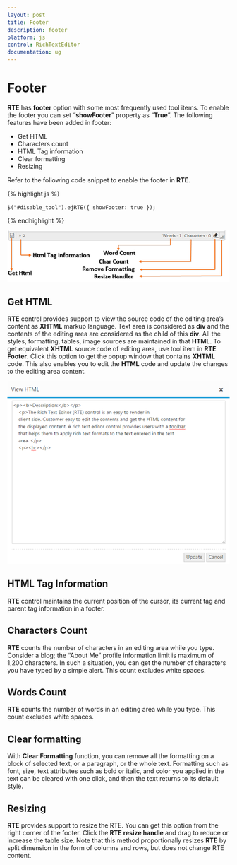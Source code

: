 ```yaml
---
layout: post
title: Footer
description: footer
platform: js
control: RichTextEditor
documentation: ug
---
```


# Footer

**RTE** has **footer** option with some most frequently used tool items. To enable the footer you can set “**showFooter**” property as “**True**”. The following features have been added in footer:

* Get HTML
* Characters count
* HTML Tag information
* Clear formatting 
* Resizing


Refer to the following code snippet to enable the footer in **RTE**.



{% highlight js %}

    $("#disable_tool").ejRTE({ showFooter: true });

{% endhighlight %}


![](Footer_images/Footer_img1.png)

## Get HTML

**RTE** control provides support to view the source code of the editing area’s content as **XHTML** markup language. Text area is considered as **div** and the contents of the editing area are considered as the child of this **div**. All the styles, formatting, tables, image sources are maintained in that **HTML**. To get equivalent **XHTML** source code of editing area, use tool item in **RTE Footer**. Click this option to get the popup window that contains **XHTML** code. This also enables you to edit the **HTML** code and update the changes to the editing area content. 

![](Footer_images/Footer_img2.png)

## HTML Tag Information

**RTE** control maintains the current position of the cursor, its current tag and parent tag information in a footer.

## Characters Count

**RTE** counts the number of characters in an editing area while you type. Consider a blog; the “About Me” profile information limit is maximum of 1,200 characters. In such a situation, you can get the number of characters you have typed by a simple alert. This count excludes white spaces.

## Words Count

**RTE** counts the number of words in an editing area while you type. This count excludes white spaces.

## Clear formatting

With **Clear Formatting** function, you can remove all the formatting on a block of selected text, or a paragraph, or the whole text. Formatting such as font, size, text attributes such as bold or italic, and color you applied in the text can be cleared with one click, and then the text returns to its default style.

## Resizing

**RTE** provides support to resize the RTE. You can get this option from the right corner of the footer. Click the **RTE resize handle** and drag to reduce or increase the table size. Note that this method proportionally resizes **RTE** by split dimension in the form of columns and rows, but does not change RTE content. 

